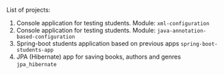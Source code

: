 List of projects:

1. Console application for testing students. Module: `xml-configuration`
2. Console application for testing students. Module: `java-annotation-based-configuration`
3. Spring-boot students application based on previous apps `spring-boot-students-app`
4. JPA (Hibernate) app for saving books, authors and genres `jpa_hibernate`